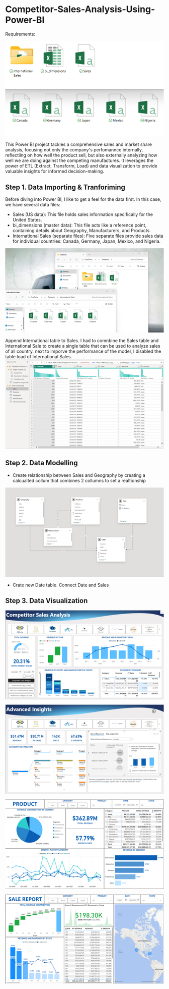 # Competitor-Sales-Analysis-Using-Power-BI
Requirements:
<p align="center">
  <img src="https://github.com/HuyQuangOP/QuangHuyDao.Portfolio/blob/main/image/pbi1.png" alt="Image" />
</p>

This Power BI project tackles a comprehensive sales and market share analysis, focusing not only the company's perfomannce internally, reflectiing on how well the product sell, but also externally analyzing how well we are doing against the competing manufactures. It leverages the power of ETL (Extract, Transform, Load) and data visualization to provide valuable insights for informed decision-making.

## Step 1. Data Importing & Tranforiming
Before diving into Power BI, I like to get a feel for the data first.  In this case, we have several data files:
- Sales (US data): This file holds sales information specifically for the United States.
- bi_dimensions (master data): This file acts like a reference point, containing details about Geography, Manufacturers, and Products.
- International Sales (separate files): Five separate files provide sales data for individual countries: Canada, Germany, Japan, Mexico, and Nigeria.

<p align="center">
  <img src="https://github.com/HuyQuangOP/QuangHuyDao.Portfolio/blob/main/image/Screenshot%202024-05-01%20164219.png" alt="Image" />
</p>

Append International table to Sales. I had to comnbine the Sales table and International Sale to create a single table that can be used to analyze sales of all country. next to imporve the performance of the model, I disabled the table load of International Sales. 
![image](https://github.com/HuyQuangOP/QuangHuyDao.Portfolio/blob/main/image/Screenshot%202024-05-01%20171016.png)


## Step 2. Data Modelling
- Create relationship between Sales and Geography by creating a calcualted collum that combines 2 collumns to set a realtionship

![image](https://github.com/HuyQuangOP/QuangHuyDao.Portfolio/blob/main/image/pbi2.png)

- Crate new Date table. Connect Date and Sales

## Step 3. Data Visualization

![image](https://github.com/HuyQuangOP/QuangHuyDao.Portfolio/blob/main/image/BI1.png)

![image](https://github.com/HuyQuangOP/QuangHuyDao.Portfolio/blob/main/image/BI2.png)

![image](https://github.com/HuyQuangOP/QuangHuyDao.Portfolio/blob/main/image/BI3.png)

![image](https://github.com/HuyQuangOP/QuangHuyDao.Portfolio/blob/main/image/BI4.png)
